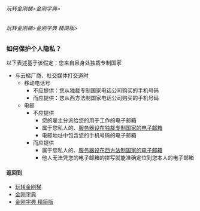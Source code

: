 ###### 玩转金刚梯>金刚字典>
###### 玩转金刚梯>金刚字典 精简版>

### 如何保护个人隐私？
以下表述基于该假定：您来自且身处独裁专制国家
- 与云梯厂商、社交媒体打交道时
  - 移动电话号
    - 不应提供：您从独裁专制国家电话公司购买的手机号码
    - 而应提供：您从西方法制国家电话公司购买的手机号码
  - 电邮
    - 不应提供
      - 您的雇主分派给您的用于工作的电子邮箱
      - 属于您私人的、[服务器设在独裁专制国家的电子邮箱](https://github.com/a2zitpro/web/blob/master/LadderFree/kkDictionary/TheEmailAddressWhichServerIsLocatedInTheTictatorshipCountry.md)
      - 电邮地址中包含您的手机号码的电子邮箱
    - 而应提供
      - 属于您私人的、[服务器设在西方法制国家的电子邮箱](https://github.com/a2zitpro/web/blob/master/LadderFree/kkDictionary/TheEmailAddressWhichServerIsLocatedInAWesternLegalCountry.md)
      - 他人无法凭您的电子邮箱的拼写就能准确定位到您本人的电子邮箱
#### 返回到
- [玩转金刚梯](https://github.com/a2zitpro/web/blob/master/LadderFree/A.md)
- [金刚字典](https://github.com/a2zitpro/web/blob/master/LadderFree/kkDictionary/KKDictionary.md)
- [金刚字典 精简版](https://github.com/a2zitpro/web/blob/master/LadderFree/kkDictionary/KKDictionaryShortVersion.md)

